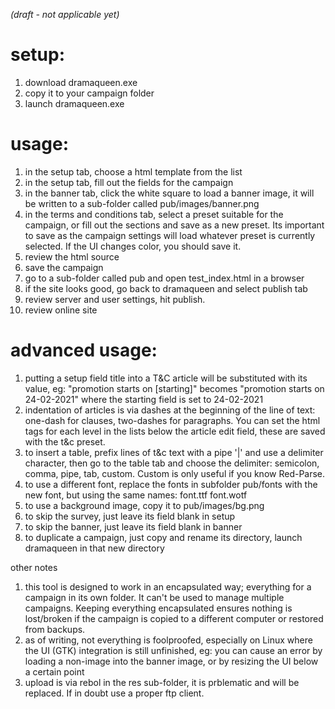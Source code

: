 *(draft - not applicable yet)*

# setup:
1. download dramaqueen.exe
2. copy it to your campaign folder
3. launch dramaqueen.exe

# usage:
1. in the setup tab, choose a html template from the list
2. in the setup tab, fill out the fields for the campaign
3. in the banner tab, click the white square to load a banner image, it will be written to a sub-folder called pub/images/banner.png
4. in the terms and conditions tab, select a preset suitable for the campaign, or fill out the sections and save as a new preset. Its important to save as the campaign settings will load whatever preset is currently selected. If the UI changes color, you should save it.
5. review the html source
6. save the campaign
7. go to a sub-folder called pub and open test_index.html in a browser
8. if the site looks good, go back to dramaqueen and select publish tab
9. review server and user settings, hit publish.
10. review online site

# advanced usage:
1. putting a setup field title into a T&C article will be substituted with its value, eg: "promotion starts on [starting]" becomes "promotion starts on 24-02-2021" where the starting field is set to 24-02-2021
2. indentation of articles is via dashes at the beginning of the line of text: one-dash for clauses, two-dashes for paragraphs. You can set the html tags for each level in the lists below the article edit field, these are saved with the t&c preset.
3. to insert a table, prefix lines of t&c text with a pipe '|' and use a delimiter character, then go to the table tab and choose the delimiter: semicolon, comma, pipe, tab, custom. Custom is only useful if you know Red-Parse.
4. to use a different font, replace the fonts in subfolder pub/fonts with the new font, but using the same names: font.ttf font.wotf
5. to use a background image, copy it to pub/images/bg.png
6. to skip the survey, just leave its field blank in setup
7. to skip the banner, just leave its field blank in banner
8. to duplicate a campaign, just copy and rename its directory, launch dramaqueen in that new directory

other notes
1. this tool is designed to work in an encapsulated way; everything for a campaign in its own folder. It can't be used to manage multiple campaigns. Keeping everything encapsulated ensures nothing is lost/broken if the campaign is copied to a different computer or restored from backups.
2. as of writing, not everything is foolproofed, especially on Linux where the UI (GTK) integration is still unfinished, eg: you can cause an error by loading a non-image into the banner image, or by resizing the UI below a certain point
3. upload is via rebol in the res sub-folder, it is prblematic and will be replaced. If in doubt use a proper ftp client.

